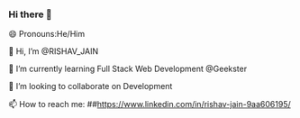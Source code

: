 ### Hi there 👋
 😄 Pronouns:He/Him

👋 Hi, I’m @RISHAV_JAIN

 🌱 I’m currently learning Full Stack Web Development @Geekster

💞️ I’m looking to collaborate on Development

 📫 How to reach me: ##https://www.linkedin.com/in/rishav-jain-9aa606195/
 
